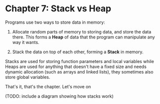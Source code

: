 # Chapter 7: Stack vs Heap

Programs use two ways to store data in memory:

1. Allocate random parts of memory to storing data, and store the data there. This forms a **Heap** of data that the program can manipulate any way it wants.

2. Stack the data on top of each other, forming a **Stack** in memory.

Stacks are used for storing function parameters and local variables while Heaps are used for anything that doesn't have a fixed size and needs dynamic allocation (such as arrays and linked lists), they sometimes also store global variables.

That's it, that's the chapter. Let's move on

(TODO: include a diagram showing how stacks work)
